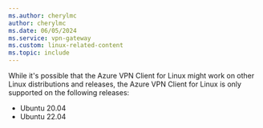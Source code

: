 ```yaml
---
ms.author: cherylmc
author: cherylmc
ms.date: 06/05/2024
ms.service: vpn-gateway
ms.custom: linux-related-content
ms.topic: include
---
```


While it's possible that the Azure VPN Client for Linux might work on other Linux distributions and releases, the Azure VPN Client for Linux is only supported on the following releases:

* Ubuntu 20.04
* Ubuntu 22.04
